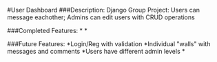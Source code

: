 #User Dashboard
###Description:
Django Group Project: Users can message eachother; Admins can edit users with CRUD operations

###Completed Features:
*
*

###Future Features:
*Login/Reg with validation
*Individual "walls" with messages and comments
*Users have different admin levels
*
